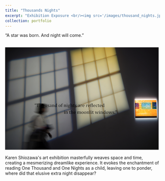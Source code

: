 ```yaml
---
title: "Thousands Nights"
excerpt: "Exhibition Exposure <br/><img src='/images/thousand_nights.jpg'>"
collection: portfolio
---
```


“A star was born.
And night will come.”

<br/><img src='/images/thousand_nights.jpg'>

Karen Shiozawa's art exhibition masterfully weaves space and time, creating a mesmerizing dreamlike experience. 
It evokes the enchantment of reading One Thousand and One Nights as a child, leaving one to ponder, where did that elusive extra night disappear?

